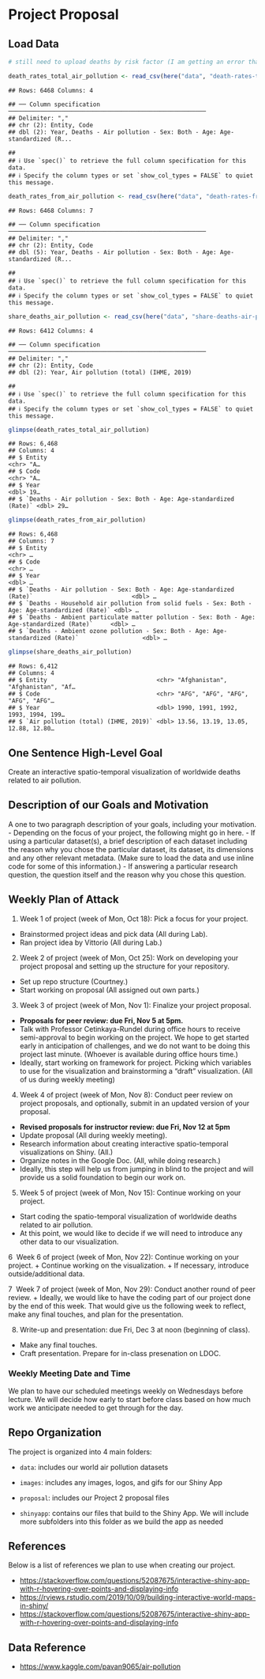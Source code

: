 Project Proposal
================

## Load Data

``` r
# still need to upload deaths by risk factor (I am getting an error that says "Unexpected Response from Server, probably because the file is large)

death_rates_total_air_pollution <- read_csv(here("data", "death-rates-total-air-pollution.csv"))
```

    ## Rows: 6468 Columns: 4

    ## ── Column specification ────────────────────────────────────────────────────────
    ## Delimiter: ","
    ## chr (2): Entity, Code
    ## dbl (2): Year, Deaths - Air pollution - Sex: Both - Age: Age-standardized (R...

    ## 
    ## ℹ Use `spec()` to retrieve the full column specification for this data.
    ## ℹ Specify the column types or set `show_col_types = FALSE` to quiet this message.

``` r
death_rates_from_air_pollution <- read_csv(here("data", "death-rates-from-air-pollution.csv"))
```

    ## Rows: 6468 Columns: 7

    ## ── Column specification ────────────────────────────────────────────────────────
    ## Delimiter: ","
    ## chr (2): Entity, Code
    ## dbl (5): Year, Deaths - Air pollution - Sex: Both - Age: Age-standardized (R...

    ## 
    ## ℹ Use `spec()` to retrieve the full column specification for this data.
    ## ℹ Specify the column types or set `show_col_types = FALSE` to quiet this message.

``` r
share_deaths_air_pollution <- read_csv(here("data", "share-deaths-air-pollution.csv"))
```

    ## Rows: 6412 Columns: 4

    ## ── Column specification ────────────────────────────────────────────────────────
    ## Delimiter: ","
    ## chr (2): Entity, Code
    ## dbl (2): Year, Air pollution (total) (IHME, 2019)

    ## 
    ## ℹ Use `spec()` to retrieve the full column specification for this data.
    ## ℹ Specify the column types or set `show_col_types = FALSE` to quiet this message.

``` r
glimpse(death_rates_total_air_pollution)
```

    ## Rows: 6,468
    ## Columns: 4
    ## $ Entity                                                              <chr> "A…
    ## $ Code                                                                <chr> "A…
    ## $ Year                                                                <dbl> 19…
    ## $ `Deaths - Air pollution - Sex: Both - Age: Age-standardized (Rate)` <dbl> 29…

``` r
glimpse(death_rates_from_air_pollution)
```

    ## Rows: 6,468
    ## Columns: 7
    ## $ Entity                                                                                         <chr> …
    ## $ Code                                                                                           <chr> …
    ## $ Year                                                                                           <dbl> …
    ## $ `Deaths - Air pollution - Sex: Both - Age: Age-standardized (Rate)`                            <dbl> …
    ## $ `Deaths - Household air pollution from solid fuels - Sex: Both - Age: Age-standardized (Rate)` <dbl> …
    ## $ `Deaths - Ambient particulate matter pollution - Sex: Both - Age: Age-standardized (Rate)`     <dbl> …
    ## $ `Deaths - Ambient ozone pollution - Sex: Both - Age: Age-standardized (Rate)`                  <dbl> …

``` r
glimpse(share_deaths_air_pollution)
```

    ## Rows: 6,412
    ## Columns: 4
    ## $ Entity                               <chr> "Afghanistan", "Afghanistan", "Af…
    ## $ Code                                 <chr> "AFG", "AFG", "AFG", "AFG", "AFG"…
    ## $ Year                                 <dbl> 1990, 1991, 1992, 1993, 1994, 199…
    ## $ `Air pollution (total) (IHME, 2019)` <dbl> 13.56, 13.19, 13.05, 12.88, 12.80…

## One Sentence High-Level Goal

Create an interactive spatio-temporal visualization of worldwide deaths
related to air pollution.

## Description of our Goals and Motivation

A one to two paragraph description of your goals, including your
motivation. - Depending on the focus of your project, the following
might go in here. - If using a particular dataset(s), a brief
description of each dataset including the reason why you chose the
particular dataset, its dataset, its dimensions and any other relevant
metadata. (Make sure to load the data and use inline code for some of
this information.) - If answering a particular research question, the
question itself and the reason why you chose this question.

## Weekly Plan of Attack

1.  Week 1 of project (week of Mon, Oct 18): Pick a focus for your
    project.

-   Brainstormed project ideas and pick data (All during Lab).
-   Ran project idea by Vittorio (All during Lab.)

2.  Week 2 of project (week of Mon, Oct 25): Work on developing your
    project proposal and setting up the structure for your repository.

-   Set up repo structure (Courtney.)
-   Start working on proposal (All assigned out own parts.)

3.  Week 3 of project (week of Mon, Nov 1): Finalize your project
    proposal.

-   **Proposals for peer review: due Fri, Nov 5 at 5pm.**
-   Talk with Professor Cetinkaya-Rundel during office hours to receive
    semi-approval to begin working on the project. We hope to get
    started early in anticipation of challenges, and we do not want to
    be doing this project last minute. (Whoever is available during
    office hours time.)
-   Ideally, start working on framework for project. Picking which
    variables to use for the visualization and brainstorming a “draft”
    visualization. (All of us during weekly meeting)

4.  Week 4 of project (week of Mon, Nov 8): Conduct peer review on
    project proposals, and optionally, submit in an updated version of
    your proposal.

-   **Revised proposals for instructor review: due Fri, Nov 12 at 5pm**
-   Update proposal (All during weekly meeting).
-   Research information about creating interactive spatio-temporal
    visualizations on Shiny. (All.)
-   Organize notes in the Google Doc. (All, while doing research.)
-   Ideally, this step will help us from jumping in blind to the project
    and will provide us a solid foundation to begin our work on.

5.  Week 5 of project (week of Mon, Nov 15): Continue working on your
    project.

-   Start coding the spatio-temporal visualization of worldwide deaths
    related to air pollution.
-   At this point, we would like to decide if we will need to introduce
    any other data to our visualization.

6  Week 6 of project (week of Mon, Nov 22): Continue working on your
project. + Continue working on the visualization. + If necessary,
introduce outside/additional data.

7  Week 7 of project (week of Mon, Nov 29): Conduct another round of
peer review. + Ideally, we would like to have the coding part of our
project done by the end of this week. That would give us the following
week to reflect, make any final touches, and plan for the presentation.

8.  Write-up and presentation: due Fri, Dec 3 at noon (beginning of
    class).

-   Make any final touches.
-   Craft presentation. Prepare for in-class presenation on LDOC.

### Weekly Meeting Date and Time

We plan to have our scheduled meetings weekly on Wednesdays before
lecture. We will decide how early to start before class based on how
much work we anticipate needed to get through for the day.

## Repo Organization

The project is organized into 4 main folders:

-   `data`: includes our world air pollution datasets

-   `images`: includes any images, logos, and gifs for our Shiny App

-   `proposal`: includes our Project 2 proposal files

-   `shinyapp`: contains our files that build to the Shiny App. We will
    include more subfolders into this folder as we build the app as
    needed

## References

Below is a list of references we plan to use when creating our project.

-   <https://stackoverflow.com/questions/52087675/interactive-shiny-app-with-r-hovering-over-points-and-displaying-info>
-   <https://rviews.rstudio.com/2019/10/09/building-interactive-world-maps-in-shiny/>
-   <https://stackoverflow.com/questions/52087675/interactive-shiny-app-with-r-hovering-over-points-and-displaying-info>

## Data Reference

-   <https://www.kaggle.com/pavan9065/air-pollution>
